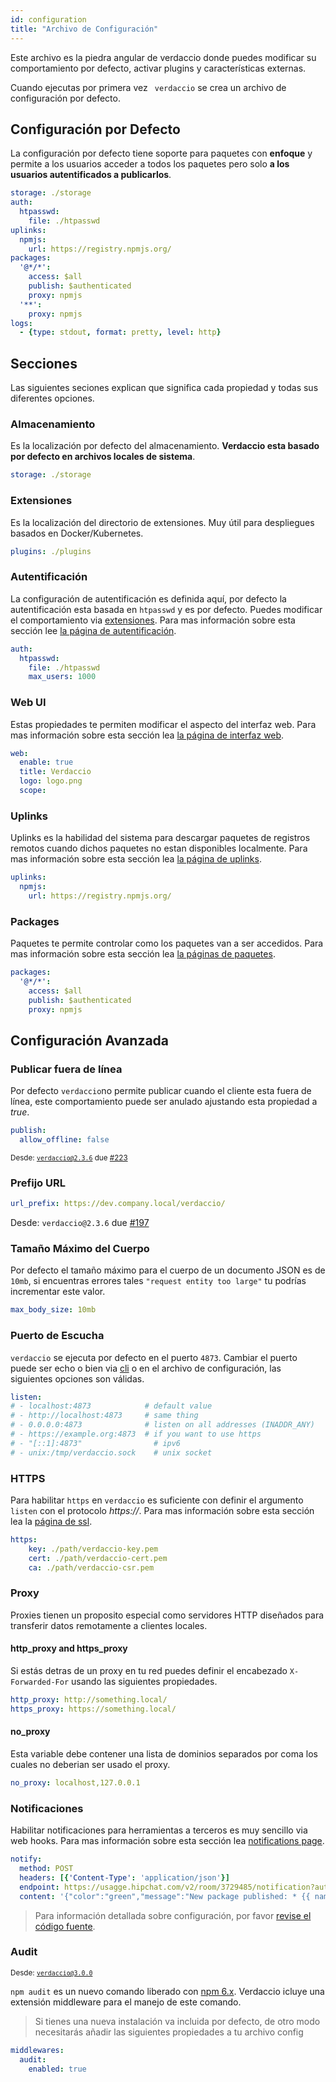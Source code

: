 ```yaml
---
id: configuration
title: "Archivo de Configuración"
---
```

Este archivo es la piedra angular de verdaccio donde puedes modificar su comportamiento por defecto, activar plugins y características externas.

Cuando ejecutas por primera vez ` verdaccio` se crea un archivo de configuración por defecto.

## Configuración por Defecto

La configuración por defecto tiene soporte para paquetes con **enfoque** y permite a los usuarios acceder a todos los paquetes pero solo **a los usuarios autentificados a publicarlos**.

```yaml
storage: ./storage
auth:
  htpasswd:
    file: ./htpasswd
uplinks:
  npmjs:
    url: https://registry.npmjs.org/
packages:
  '@*/*':
    access: $all
    publish: $authenticated
    proxy: npmjs
  '**':
    proxy: npmjs
logs:
  - {type: stdout, format: pretty, level: http}
```

## Secciones

Las siguientes seciones explican que significa cada propiedad y todas sus diferentes opciones.

### Almacenamiento

Es la localización por defecto del almacenamiento. **Verdaccio esta basado por defecto en archivos locales de sistema**.

```yaml
storage: ./storage
```

### Extensiones

Es la localización del directorio de extensiones. Muy útil para despliegues basados en Docker/Kubernetes.

```yaml
plugins: ./plugins
```

### Autentificación

La configuración de autentificación es definida aquí, por defecto la autentificación esta basada en `htpasswd` y es por defecto. Puedes modificar el comportamiento via [extensiones](plugins.md). Para mas información sobre esta sección lee [la página de autentificación](auth.md).

```yaml
auth:
  htpasswd:
    file: ./htpasswd
    max_users: 1000
```

### Web UI

Estas propiedades te permiten modificar el aspecto del interfaz web. Para mas información sobre esta sección lea [la página de interfaz web](web.md).

```yaml
web:
  enable: true
  title: Verdaccio
  logo: logo.png
  scope:
```

### Uplinks

Uplinks es la habilidad del sistema para descargar paquetes de registros remotos cuando dichos paquetes no estan disponibles localmente. Para mas información sobre esta sección lea [la página de uplinks](uplinks.md).

```yaml
uplinks:
  npmjs:
    url: https://registry.npmjs.org/
```

### Packages

Paquetes te permite controlar como los paquetes van a ser accedidos. Para mas información sobre esta sección lea [la páginas de paquetes](packages.md).

```yaml
packages:
  '@*/*':
    access: $all
    publish: $authenticated
    proxy: npmjs
```

## Configuración Avanzada

### Publicar fuera de línea

Por defecto `verdaccio`no permite publicar cuando el cliente esta fuera de línea, este comportamiento puede ser anulado ajustando esta propiedad a *true*.

```yaml
publish:
  allow_offline: false
```

<small>Desde: <code>verdaccio@2.3.6</code> due <a href="https://github.com/verdaccio/verdaccio/pull/223">#223</a></small>

### Prefijo URL

```yaml
url_prefix: https://dev.company.local/verdaccio/
```

Desde: `verdaccio@2.3.6` due [#197](https://github.com/verdaccio/verdaccio/pull/197)

### Tamaño Máximo del Cuerpo

Por defecto el tamaño máximo para el cuerpo de un documento JSON es de `10mb`, si encuentras errores tales `"request entity too large"` tu podrías incrementar este valor.

```yaml
max_body_size: 10mb
```

### Puerto de Escucha

`verdaccio` se ejecuta por defecto en el puerto `4873`. Cambiar el puerto puede ser echo o bien via [cli](cli.md) o en el archivo de configuración, las siguientes opciones son válidas.

```yaml
listen:
# - localhost:4873            # default value
# - http://localhost:4873     # same thing
# - 0.0.0.0:4873              # listen on all addresses (INADDR_ANY)
# - https://example.org:4873  # if you want to use https
# - "[::1]:4873"                # ipv6
# - unix:/tmp/verdaccio.sock    # unix socket
```

### HTTPS

Para habilitar `https` en `verdaccio` es suficiente con definir el argumento `listen` con el protocolo *https://*. Para mas información sobre esta sección lea la [página de ssl](ssl.md).

```yaml
https:
    key: ./path/verdaccio-key.pem
    cert: ./path/verdaccio-cert.pem
    ca: ./path/verdaccio-csr.pem
```

### Proxy

Proxies tienen un proposito especial como servidores HTTP diseñados para transferir datos remotamente a clientes locales.

#### http_proxy and https_proxy

Si estás detras de un proxy en tu red puedes definir el encabezado `X-Forwarded-For` usando las siguientes propiedades.

```yaml
http_proxy: http://something.local/
https_proxy: https://something.local/
```

#### no_proxy

Esta variable debe contener una lista de dominios separados por coma los cuales no deberian ser usado el proxy.

```yaml
no_proxy: localhost,127.0.0.1
```

### Notificaciones

Habilitar notificaciones para herramientas a terceros es muy sencillo via web hooks. Para mas información sobre esta sección lea [notifications page](notifications.md).

```yaml
notify:
  method: POST
  headers: [{'Content-Type': 'application/json'}]
  endpoint: https://usagge.hipchat.com/v2/room/3729485/notification?auth_token=mySecretToken
  content: '{"color":"green","message":"New package published: * {{ name }}*","notify":true,"message_format":"text"}'
```

> Para información detallada sobre configuración, por favor [revise el código fuente](https://github.com/verdaccio/verdaccio/tree/master/conf).

### Audit

<small>Desde: <code>verdaccio@3.0.0</code></small>

`npm audit` es un nuevo comando liberado con [npm 6.x](https://github.com/npm/npm/releases/tag/v6.1.0). Verdaccio icluye una extensión middleware para el manejo de este comando.

> Si tienes una nueva instalación va incluida por defecto, de otro modo necesitarás añadir las siguientes propiedades a tu archivo config

```yaml
middlewares:
  audit:
    enabled: true
```